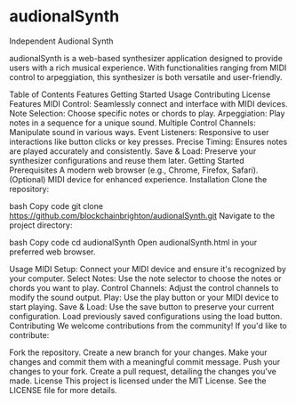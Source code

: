 # audionalSynth
Independent Audional Synth

audionalSynth is a web-based synthesizer application designed to provide users with a rich musical experience. With functionalities ranging from MIDI control to arpeggiation, this synthesizer is both versatile and user-friendly.

Table of Contents
Features
Getting Started
Usage
Contributing
License
Features
MIDI Control: Seamlessly connect and interface with MIDI devices.
Note Selection: Choose specific notes or chords to play.
Arpeggiation: Play notes in a sequence for a unique sound.
Multiple Control Channels: Manipulate sound in various ways.
Event Listeners: Responsive to user interactions like button clicks or key presses.
Precise Timing: Ensures notes are played accurately and consistently.
Save & Load: Preserve your synthesizer configurations and reuse them later.
Getting Started
Prerequisites
A modern web browser (e.g., Chrome, Firefox, Safari).
(Optional) MIDI device for enhanced experience.
Installation
Clone the repository:

bash
Copy code
git clone https://github.com/blockchainbrighton/audionalSynth.git
Navigate to the project directory:

bash
Copy code
cd audionalSynth
Open audionalSynth.html in your preferred web browser.

Usage
MIDI Setup: Connect your MIDI device and ensure it's recognized by your computer.
Select Notes: Use the note selector to choose the notes or chords you want to play.
Control Channels: Adjust the control channels to modify the sound output.
Play: Use the play button or your MIDI device to start playing.
Save & Load: Use the save button to preserve your current configuration. Load previously saved configurations using the load button.
Contributing
We welcome contributions from the community! If you'd like to contribute:

Fork the repository.
Create a new branch for your changes.
Make your changes and commit them with a meaningful commit message.
Push your changes to your fork.
Create a pull request, detailing the changes you've made.
License
This project is licensed under the MIT License. See the LICENSE file for more details.